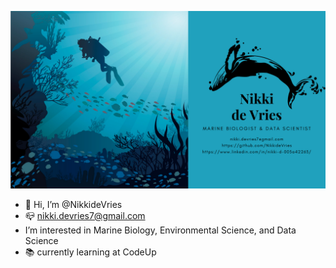 
![Alt text](Github.png)

- 👋 Hi, I’m @NikkideVries
- 📪 nikki.devries7@gmail.com
- I’m interested in Marine Biology, Environmental Science, and Data Science 
- 📚 currently learning at CodeUp



<!---
NikkideVries/NikkideVries is a ✨ special ✨ repository because its `README.md` (this file) appears on your GitHub profile.
You can click the Preview link to take a look at your changes.
--->
